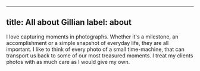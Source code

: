 ---
title: All about Gillian
label: about
--
I love capturing moments in photographs.  Whether it's a milestone, an accomplishment or a simple snapshot of everyday life, they are all important.  I like to think of every photo of a small time-machine, that can transport us back to some of our most treasured moments.   I treat my clients photos with as much care as I would give my own.
